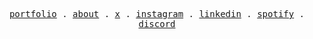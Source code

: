 <p align="center">
  <samp>
    <a href="https://www.nicokempe.de">portfolio</a> .
    <a href="https://www.nicokempe.de/about">about</a> .
    <a href="https://x.com/nico_kempe">x</a> .
    <a href="https://instagram/nico_kempe">instagram</a> .
    <a href="https://www.linkedin.com/in/nico-kempe/">linkedin</a> .
    <a href="https://open.spotify.com/user/ayp3biiz4ckcwzwnmbo3ic87a?si=c0ccb12052c04818">spotify</a> .
    <a href="https://discord.gg/t9frQmmqPe">discord</a>
  </samp>
</p>
